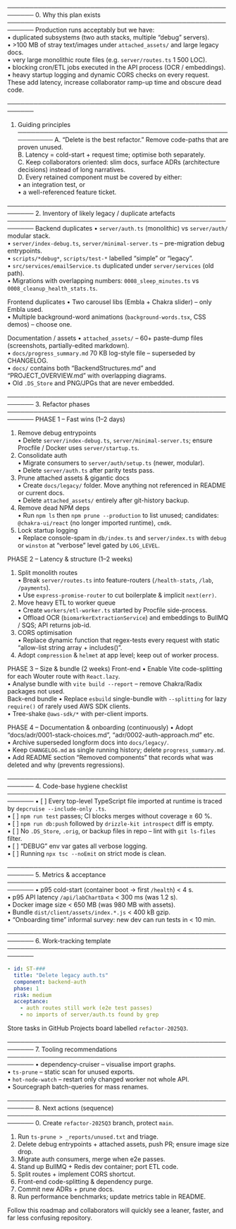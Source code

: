 ────────────────────────────────────────────────────────
0. Why this plan exists
────────────────────────────────────────────────────────
Production runs acceptably but we have:  
• duplicated subsystems (two auth stacks, multiple “debug” servers).  
• >100 MB of stray text/images under `attached_assets/` and large legacy docs.  
• very large monolithic route files (e.g. `server/routes.ts` 1 500 LOC).  
• blocking cron/ETL jobs executed in the API process (OCR / embeddings).  
• heavy startup logging and dynamic CORS checks on every request.  
These add latency, increase collaborator ramp-up time and obscure dead code.

────────────────────────────────────────────────────────
1. Guiding principles
────────────────────────────────────────────────────────
A. “Delete is the best refactor.” Remove code-paths that are proven unused.  
B. Latency = cold-start + request time; optimise both separately.  
C. Keep collaborators oriented: slim docs, surface ADRs (architecture decisions) instead of long narratives.  
D. Every retained component must be covered by either:  
   • an integration test, or  
   • a well-referenced feature ticket.

────────────────────────────────────────────────────────
2. Inventory of likely legacy / duplicate artefacts
────────────────────────────────────────────────────────
Backend duplicates
• `server/auth.ts` (monolithic) vs `server/auth/` modular stack.  
• `server/index-debug.ts`, `server/minimal-server.ts` – pre-migration debug entrypoints.  
• `scripts/*debug*`, `scripts/test-*` labelled “simple” or “legacy”.  
• `src/services/emailService.ts` duplicated under `server/services` (old path).  
• Migrations with overlapping numbers: `0008_sleep_minutes.ts` vs `0008_cleanup_health_stats.ts`.

Frontend duplicates
• Two carousel libs (Embla + Chakra slider) – only Embla used.  
• Multiple background-word animations (`background-words.tsx`, CSS demos) – choose one.

Documentation / assets
• `attached_assets/` – 60+ paste-dump files (screenshots, partially-edited markdown).  
• `docs/progress_summary.md` 70 KB log-style file – superseded by CHANGELOG.  
• `docs/` contains both “BackendStructures.md” and “PROJECT_OVERVIEW.md” with overlapping diagrams.  
• Old `.DS_Store` and PNG/JPGs that are never embedded.

────────────────────────────────────────────────────────
3. Refactor phases
────────────────────────────────────────────────────────
PHASE 1 – Fast wins (1–2 days)
1. Remove debug entrypoints  
   • Delete `server/index-debug.ts`, `server/minimal-server.ts`; ensure Procfile / Docker uses `server/startup.ts`.  
2. Consolidate auth  
   • Migrate consumers to `server/auth/setup.ts` (newer, modular).  
   • Delete `server/auth.ts` after parity tests pass.  
3. Prune attached assets & gigantic docs  
   • Create `docs/legacy/` folder. Move anything not referenced in README or current docs.  
   • Delete `attached_assets/` entirely after git-history backup.  
4. Remove dead NPM deps  
   • Run `npm ls` then `npm prune --production` to list unused; candidates: `@chakra-ui/react` (no longer imported runtime), `cmdk`.  
5. Lock startup logging  
   • Replace console-spam in `db/index.ts` and `server/index.ts` with `debug` or `winston` at “verbose” level gated by `LOG_LEVEL`.

PHASE 2 – Latency & structure (1–2 weeks)
1. Split monolith routes  
   • Break `server/routes.ts` into feature-routers (`/health-stats`, `/lab`, `/payments`).  
   • Use `express-promise-router` to cut boilerplate & implicit `next(err)`.  
2. Move heavy ETL to worker queue  
   • Create `workers/etl-worker.ts` started by Procfile side-process.  
   • Offload OCR (`biomarkerExtractionService`) and embeddings to BullMQ / SQS; API returns job-id.  
3. CORS optimisation  
   • Replace dynamic function that regex-tests every request with static “allow-list string array + includes()”.  
4. Adopt `compression` & `helmet` at app level; keep out of worker process.

PHASE 3 – Size & bundle (2 weeks)
Front-end
• Enable Vite code-splitting for each Wouter route with `React.lazy`.  
• Analyse bundle with `vite build --report` – remove Chakra/Radix packages not used.  
Back-end bundle
• Replace `esbuild` single-bundle with `--splitting` for lazy `require()` of rarely used AWS SDK clients.  
• Tree-shake `@aws-sdk/*` with per-client imports.

PHASE 4 – Documentation & onboarding (continuously)
• Adopt “docs/adr/0001-stack-choices.md”, “adr/0002-auth-approach.md” etc.  
• Archive superseded longform docs into `docs/legacy/`.  
• Keep `CHANGELOG.md` as single running history; delete `progress_summary.md`.  
• Add README section “Removed components” that records what was deleted and why (prevents regressions).

────────────────────────────────────────────────────────
4. Code-base hygiene checklist
────────────────────────────────────────────────────────
▪ [ ] Every top-level TypeScript file imported at runtime is traced by `depcruise --include-only .ts`.  
▪ [ ] `npm run test` passes; CI blocks merges without coverage ≥ 60 %.  
▪ [ ] `npm run db:push` followed by `drizzle-kit introspect` diff is empty.  
▪ [ ] No `.DS_Store`, `.orig`, or backup files in repo – lint with `git ls-files` filter.  
▪ [ ] “DEBUG” env var gates all verbose logging.  
▪ [ ] Running `npx tsc --noEmit` on strict mode is clean.

────────────────────────────────────────────────────────
5. Metrics & acceptance
────────────────────────────────────────────────────────
• p95 cold-start (container boot → first `/health`) < 4 s.  
• p95 API latency `/api/labChartData` < 300 ms (was 1.2 s).  
• Docker image size < 650 MB (was 980 MB with assets).  
• Bundle `dist/client/assets/index.*.js` < 400 kB gzip.  
• “Onboarding time” informal survey: new dev can run tests in < 10 min.

────────────────────────────────────────────────────────
6. Work-tracking template
────────────────────────────────────────────────────────
```yaml
- id: ST-### 
  title: "Delete legacy auth.ts"
  component: backend-auth
  phase: 1
  risk: medium
  acceptance:
    - auth routes still work (e2e test passes)
    - no imports of server/auth.ts found by grep
```
Store tasks in GitHub Projects board labelled `refactor-2025Q3`.

────────────────────────────────────────────────────────
7. Tooling recommendations
────────────────────────────────────────────────────────
• dependency-cruiser – visualise import graphs.  
• `ts-prune` – static scan for unused exports.  
• `hot-node-watch` – restart only changed worker not whole API.  
• Sourcegraph batch-queries for mass renames.

────────────────────────────────────────────────────────
8. Next actions (sequence)
────────────────────────────────────────────────────────
0. Create `refactor-2025Q3` branch, protect `main`.  
1. Run `ts-prune > _reports/unused.txt` and triage.  
2. Delete debug entrypoints + attached assets, push PR; ensure image size drop.  
3. Migrate auth consumers, merge when e2e passes.  
4. Stand up BullMQ + Redis dev container; port ETL code.  
5. Split routes + implement CORS shortcut.  
6. Front-end code-splitting & dependency purge.  
7. Commit new ADRs + prune docs.  
8. Run performance benchmarks; update metrics table in README.

Follow this roadmap and collaborators will quickly see a leaner, faster, and far less confusing repository.
